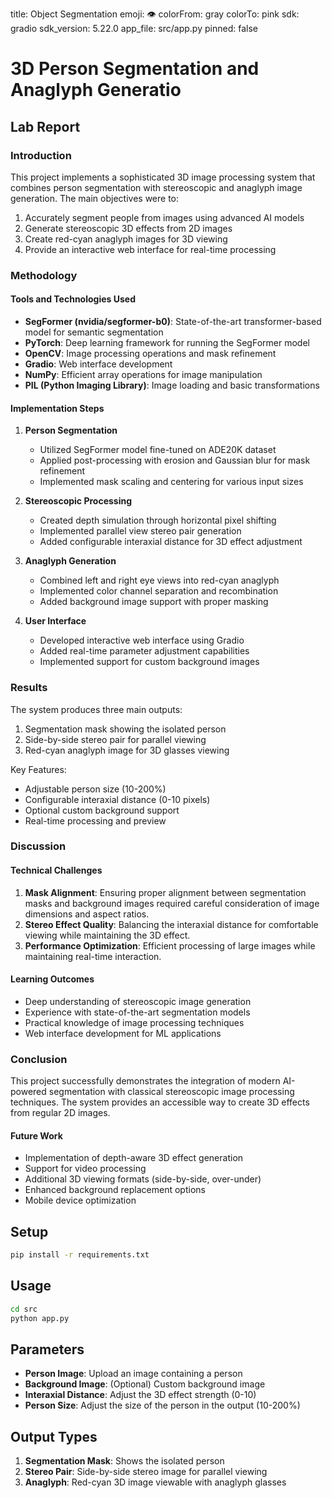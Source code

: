 title: Object Segmentation
emoji: 👁
colorFrom: gray
colorTo: pink
sdk: gradio
sdk_version: 5.22.0
app_file: src/app.py
pinned: false

# 3D Person Segmentation and Anaglyph Generatio
## Lab Report

### Introduction
This project implements a sophisticated 3D image processing system that combines person segmentation with stereoscopic and anaglyph image generation. The main objectives were to:
1. Accurately segment people from images using advanced AI models
2. Generate stereoscopic 3D effects from 2D images
3. Create red-cyan anaglyph images for 3D viewing
4. Provide an interactive web interface for real-time processing

### Methodology

#### Tools and Technologies Used
- **SegFormer (nvidia/segformer-b0)**: State-of-the-art transformer-based model for semantic segmentation
- **PyTorch**: Deep learning framework for running the SegFormer model
- **OpenCV**: Image processing operations and mask refinement
- **Gradio**: Web interface development
- **NumPy**: Efficient array operations for image manipulation
- **PIL (Python Imaging Library)**: Image loading and basic transformations

#### Implementation Steps

1. **Person Segmentation**
   - Utilized SegFormer model fine-tuned on ADE20K dataset
   - Applied post-processing with erosion and Gaussian blur for mask refinement
   - Implemented mask scaling and centering for various input sizes

2. **Stereoscopic Processing**
   - Created depth simulation through horizontal pixel shifting
   - Implemented parallel view stereo pair generation
   - Added configurable interaxial distance for 3D effect adjustment

3. **Anaglyph Generation**
   - Combined left and right eye views into red-cyan anaglyph
   - Implemented color channel separation and recombination
   - Added background image support with proper masking

4. **User Interface**
   - Developed interactive web interface using Gradio
   - Added real-time parameter adjustment capabilities
   - Implemented support for custom background images

### Results

The system produces three main outputs:
1. Segmentation mask showing the isolated person
2. Side-by-side stereo pair for parallel viewing
3. Red-cyan anaglyph image for 3D glasses viewing

Key Features:
- Adjustable person size (10-200%)
- Configurable interaxial distance (0-10 pixels)
- Optional custom background support
- Real-time processing and preview

### Discussion

#### Technical Challenges
1. **Mask Alignment**: Ensuring proper alignment between segmentation masks and background images required careful consideration of image dimensions and aspect ratios.
2. **Stereo Effect Quality**: Balancing the interaxial distance for comfortable viewing while maintaining the 3D effect.
3. **Performance Optimization**: Efficient processing of large images while maintaining real-time interaction.

#### Learning Outcomes
- Deep understanding of stereoscopic image generation
- Experience with state-of-the-art segmentation models
- Practical knowledge of image processing techniques
- Web interface development for ML applications

### Conclusion

This project successfully demonstrates the integration of modern AI-powered segmentation with classical stereoscopic image processing techniques. The system provides an accessible way to create 3D effects from regular 2D images.

#### Future Work
- Implementation of depth-aware 3D effect generation
- Support for video processing
- Additional 3D viewing formats (side-by-side, over-under)
- Enhanced background replacement options
- Mobile device optimization

## Setup

```bash
pip install -r requirements.txt
```

## Usage

```bash
cd src
python app.py
```

## Parameters

- **Person Image**: Upload an image containing a person
- **Background Image**: (Optional) Custom background image
- **Interaxial Distance**: Adjust the 3D effect strength (0-10)
- **Person Size**: Adjust the size of the person in the output (10-200%)

## Output Types

1. **Segmentation Mask**: Shows the isolated person
2. **Stereo Pair**: Side-by-side stereo image for parallel viewing
3. **Anaglyph**: Red-cyan 3D image viewable with anaglyph glasses


